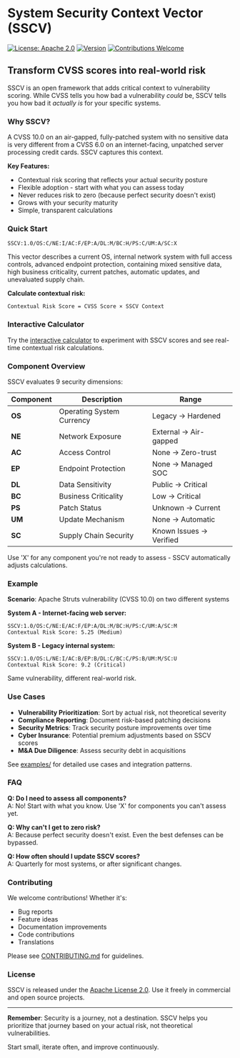 # System Security Context Vector (SSCV)

[![License: Apache 2.0](https://img.shields.io/badge/License-Apache%202.0-blue.svg)](https://opensource.org/licenses/Apache-2.0)
[![Version](https://img.shields.io/badge/version-1.0-blue.svg)](https://github.com/sscv-framework/sscv-core/releases)
[![Contributions Welcome](https://img.shields.io/badge/contributions-welcome-brightgreen.svg)](CONTRIBUTING.md)

## Transform CVSS scores into real-world risk

SSCV is an open framework that adds critical context to vulnerability scoring. While CVSS tells you how bad a vulnerability *could* be, SSCV tells you how bad it *actually is* for your specific systems.

### Why SSCV?

A CVSS 10.0 on an air-gapped, fully-patched system with no sensitive data is very different from a CVSS 6.0 on an internet-facing, unpatched server processing credit cards. SSCV captures this context.

**Key Features:**
- Contextual risk scoring that reflects your actual security posture
- Flexible adoption - start with what you can assess today
- Never reduces risk to zero (because perfect security doesn't exist)
- Grows with your security maturity
- Simple, transparent calculations

### Quick Start

```
SSCV:1.0/OS:C/NE:I/AC:F/EP:A/DL:M/BC:H/PS:C/UM:A/SC:X
```

This vector describes a current OS, internal network system with full access controls, advanced endpoint protection, containing mixed sensitive data, high business criticality, current patches, automatic updates, and unevaluated supply chain.

**Calculate contextual risk:**
```
Contextual Risk Score = CVSS Score × SSCV Context
```

### Interactive Calculator

Try the [interactive calculator](./calculator/index.html) to experiment with SSCV scores and see real-time contextual risk calculations.

### Component Overview

SSCV evaluates 9 security dimensions:

| Component | Description | Range |
|-----------|-------------|-------|
| **OS** | Operating System Currency | Legacy → Hardened |
| **NE** | Network Exposure | External → Air-gapped |
| **AC** | Access Control | None → Zero-trust |
| **EP** | Endpoint Protection | None → Managed SOC |
| **DL** | Data Sensitivity | Public → Critical |
| **BC** | Business Criticality | Low → Critical |
| **PS** | Patch Status | Unknown → Current |
| **UM** | Update Mechanism | None → Automatic |
| **SC** | Supply Chain Security | Known Issues → Verified |

Use 'X' for any component you're not ready to assess - SSCV automatically adjusts calculations.

### Example

**Scenario**: Apache Struts vulnerability (CVSS 10.0) on two different systems

**System A - Internet-facing web server:**
```
SSCV:1.0/OS:C/NE:E/AC:F/EP:A/DL:M/BC:H/PS:C/UM:A/SC:M
Contextual Risk Score: 5.25 (Medium)
```

**System B - Legacy internal system:**
```
SSCV:1.0/OS:L/NE:I/AC:B/EP:B/DL:C/BC:C/PS:B/UM:M/SC:U
Contextual Risk Score: 9.2 (Critical)
```

Same vulnerability, different real-world risk.

### Use Cases

- **Vulnerability Prioritization**: Sort by actual risk, not theoretical severity
- **Compliance Reporting**: Document risk-based patching decisions
- **Security Metrics**: Track security posture improvements over time
- **Cyber Insurance**: Potential premium adjustments based on SSCV scores
- **M&A Due Diligence**: Assess security debt in acquisitions

See [examples/](./examples/) for detailed use cases and integration patterns.

### FAQ

**Q: Do I need to assess all components?**  
A: No! Start with what you know. Use 'X' for components you can't assess yet.

**Q: Why can't I get to zero risk?**  
A: Because perfect security doesn't exist. Even the best defenses can be bypassed.

**Q: How often should I update SSCV scores?**  
A: Quarterly for most systems, or after significant changes.

### Contributing

We welcome contributions! Whether it's:
- Bug reports
- Feature ideas  
- Documentation improvements
- Code contributions
- Translations

Please see [CONTRIBUTING.md](CONTRIBUTING.md) for guidelines.

### License

SSCV is released under the [Apache License 2.0](LICENSE). Use it freely in commercial and open source projects.

---

**Remember**: Security is a journey, not a destination. SSCV helps you prioritize that journey based on your actual risk, not theoretical vulnerabilities.

Start small, iterate often, and improve continuously.